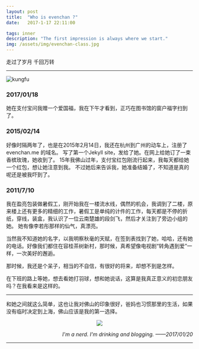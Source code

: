```yaml
---
layout: post
title:  "Who is evenchan ?"
date:   2017-1-17 22:11:00

tags: inner
description: "The first impression is always where we start."
img: /assets/img/evenchan-class.jpg
---
```


<span class="post__tag--blue">走过了岁月</span>
<span class="post__tag">千回万转</span>

<!-- Who is evenchan.me ? you can check this at [https://whois.aliyun.com](https://whois.aliyun.com) -->

<!-- And who is evenchan ? I met her when i was an intern at foshan, Though we can never judge one by appearance, the first impression is always where we start.  -->

------

![kungfu]({{site.url}}/assets/img/kungfu.jpg)

### 2017/01/18

她在支付宝问我赠一个爱国福，我在下午才看到，正巧在图书馆的窗户福字扫到了。


### 2015/02/14

好像时隔两年了，也是在2015年2月14日，我还在杭州到广州的动车上，注册了 evenchan.me 的域名。
写了第一个Jekyll site，发给了她。在网上给她订了一束香槟玫瑰，她收到了。
15年我佛山过年，支付宝红包刚流行起来，我每天都给她一个红包，想让她注意到我。
不过她后来告诉我，她准备结婚了，不知道是真的呢还是被我吓到了。


### 2011/7/10

我在盈亮包装做暑假工，刚开始我在一楼流水线，偶然的机会，我调到了二楼，原来楼上还有更多的精细的工作，暑假工是单纯的计件的工作，每天都是不停的折纸，穿线，装盒，我认识了一位云南楚雄的段剑飞，然后才关注到了旁边小组的她。
她有像李若彤那样的仙气，真漂亮。

当然我不知道她的名字，以我明察秋毫的天赋，在签到表找到了她，哈哈，还有她的电话。好像我们都住在容桂茶树新村，那时候，真希望像电视剧“转角遇到爱”一样，一次美好的邂逅。

那时候，我还是个呆子，相当的不自信，有很好的将来，却想不到是怎样。

在下班的路上等她，想去看她打羽球，想和她说话，这算是我真正意义的初恋朋友吗？在我看来是这样的。

------

和她之间就这么简单，这也让我对佛山的印象很好，爸妈也习惯那里的生活，如果没有临时决定到上海，佛山应该是我的第一选择。

<!-- 她比后来认识的女生都好，还可以联系到，只是当朋友。
我觉得自己很傻，为了 0.1% 可能，就奋不顾身的到了上海。 -->


<center>
	<img src="{{site.url}}/assets/img/your_romance.jpg">
</center>




<p align="right"><em>I'm a nerd. I'm drinking and blogging. 
——2017/01/20</em></p>

------
